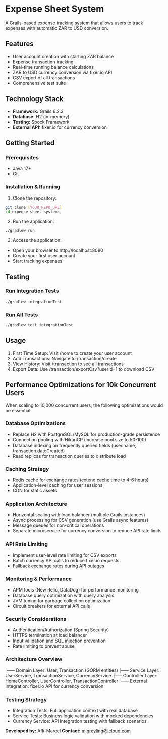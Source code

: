 # Expense Sheet System

A Grails-based expense tracking system that allows users to track expenses with automatic ZAR to USD conversion.

## Features

- User account creation with starting ZAR balance
- Expense transaction tracking
- Real-time running balance calculations
- ZAR to USD currency conversion via fixer.io API
- CSV export of all transactions
- Comprehensive test suite

## Technology Stack

- **Framework:** Grails 6.2.3
- **Database:** H2 (in-memory)
- **Testing:** Spock Framework
- **External API:** fixer.io for currency conversion

## Getting Started

### Prerequisites

- Java 17+
- Git

### Installation & Running

1. Clone the repository:

```bash
git clone [YOUR_REPO_URL]
cd expense-sheet-systems
```

2. Run the application:

```bash
./gradlew run
```

3. Access the application:

- Open your browser to http://localhost:8080
- Create your first user account
- Start tracking expenses!

## Testing

### Run Integration Tests

```bash
./gradlew integrationTest
```

### Run All Tests

```bash
./gradlew test integrationTest
```

## Usage

1. First Time Setup: Visit /home to create your user account
2. Add Transactions: Navigate to /transaction/create
3. View History: Visit /transaction to see all transactions
4. Export Data: Use /transaction/exportCsv?userId=1 to download CSV

## Performance Optimizations for 10k Concurrent Users

When scaling to 10,000 concurrent users, the following optimizations would be essential:

### Database Optimizations

- Replace H2 with PostgreSQL/MySQL for production-grade persistence
- Connection pooling with HikariCP (increase pool size to 50-100)
- Database indexing on frequently queried fields (user.name, transaction.dateCreated)
- Read replicas for transaction queries to distribute load

### Caching Strategy

- Redis cache for exchange rates (extend cache time to 4-6 hours)
- Application-level caching for user sessions
- CDN for static assets

### Application Architecture

- Horizontal scaling with load balancer (multiple Grails instances)
- Async processing for CSV generation (use Grails async features)
- Message queues for non-critical operations
- Separate microservice for currency conversion to reduce API rate limits

### API Rate Limiting

- Implement user-level rate limiting for CSV exports
- Batch currency API calls to reduce fixer.io requests
- Fallback exchange rates during API outages

### Monitoring & Performance

- APM tools (New Relic, DataDog) for performance monitoring
- Database query optimization with query analysis
- JVM tuning for garbage collection optimization
- Circuit breakers for external API calls

### Security Considerations

- Authentication/Authorization (Spring Security)
- HTTPS termination at load balancer
- Input validation and SQL injection prevention
- Rate limiting to prevent abuse

### Architecture Overview

├── Domain Layer: User, Transaction (GORM entities)
├── Service Layer: UserService, TransactionService, CurrencyService
├── Controller Layer: HomeController, UserController, TransactionController
└── External Integration: fixer.io API for currency conversion

### Testing Strategy

- Integration Tests: Full application context with real database
- Service Tests: Business logic validation with mocked dependencies
- Currency Service: API integration testing with fallback scenarios

**Developed by:** Afk-Marcel
**Contact:** mjgreyling@icloud.com
